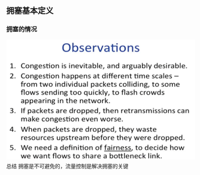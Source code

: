 ## 拥塞基本定义
### 拥塞的情况
![输入图片说明](/imgs/2025-09-18/BBudinJn2s2Lz8Eg.png)总结
拥塞是不可避免的，流量控制是解决拥塞的关键
<!--stackedit_data:
eyJoaXN0b3J5IjpbLTY3MDUzODkxOSwxMzM3ODE4ODg4XX0=
-->